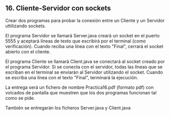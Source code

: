 ## 16. Cliente-Servidor con sockets

Crear dos programas para probar la conexión entre un Cliente y un Servidor uttilizando sockets.

El programa Servidor se llamará Server.java creará un socket en el puerto 5555 y aceptará líneas de texto que escribirá por el terminal (como verificación). Cuando reciba una línea con el texto "Final", cerrará el socket abierto con el cliente.

El programa Cliente se llamará Client.java se conectará al socket creado por el programa Servidor. Si se conecta con el servidor, todas las líneas que se escriban en el terminal se enviarán al Servidor utilizando el socket. Cuando se escriba una línea con el texto "Final", terminará la ejecución.

La entrega será un fichero de nombre Practica16.pdf (formato pdf) con volcados de pantalla que muestren que los dos programas funcionan tal como se pide.

También se entregarán los ficheros Server.java y Client.java